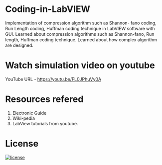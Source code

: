 # Coding-in-LabVIEW
Implementation of compression algorithm such as Shannon- fano coding, Run Length coding, Huﬀman coding technique in LabVIEW software with GUI. 
Learned about compression algorithms such as Shannon-fano, Run length, Huﬀman coding technique. 
Learned about how complex algorithm are designed.

# Watch simulation video on youtube
YouTube URL - https://youtu.be/FL0JPhuVy0A

# Resources refered
1. Electronic Guide
2. Wiki-pedia
3. LabView tutorials from youtube.

# License

[![license](https://img.shields.io/github/license/DAVFoundation/captain-n3m0.svg?style=flat-square)](https://github.com/vaibhavt802/Coding-in-LabVIEW/blob/master/LICENSE)
